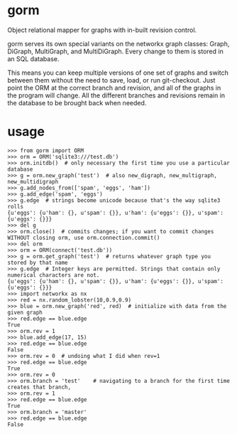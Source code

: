 gorm
====

Object relational mapper for graphs with in-built revision control.


gorm serves its own special variants on the networkx graph classes: Graph, DiGraph, MultiGraph, and MultiDiGraph. Every change to them is stored in an SQL database.

This means you can keep multiple versions of one set of graphs and switch between them without the need to save, load, or run git-checkout. Just point the ORM at the correct branch and revision, and all of the graphs in the program will change. All the different branches and revisions remain in the database to be brought back when needed.


usage
=====
```
>>> from gorm import ORM
>>> orm = ORM('sqlite3:///test.db')
>>> orm.initdb()  # only necessary the first time you use a particular database
>>> g = orm.new_graph('test')  # also new_digraph, new_multigraph, new_multidigraph
>>> g.add_nodes_from(['spam', 'eggs', 'ham'])
>>> g.add_edge('spam', 'eggs')
>>> g.edge  # strings become unicode because that's the way sqlite3 rolls
{u'eggs': {u'ham': {}, u'spam': {}}, u'ham': {u'eggs': {}}, u'spam': {u'eggs': {}}}
>>> del g
>>> orm.close()  # commits changes; if you want to commit changes WITHOUT closing orm, use orm.connection.commit()
>>> del orm
>>> orm = ORM(connect('test.db'))
>>> g = orm.get_graph('test')  # returns whatever graph type you stored by that name
>>> g.edge  # Integer keys are permitted. Strings that contain only numerical characters are not.
{u'eggs': {u'ham': {}, u'spam': {}}, u'ham': {u'eggs': {}}, u'spam': {u'eggs': {}}}
>>> import networkx as nx
>>> red = nx.random_lobster(10,0.9,0.9)
>>> blue = orm.new_graph('red', red)  # initialize with data from the given graph
>>> red.edge == blue.edge
True
>>> orm.rev = 1
>>> blue.add_edge(17, 15)
>>> red.edge == blue.edge
False
>>> orm.rev = 0  # undoing what I did when rev=1
>>> red.edge == blue.edge
True
>>> orm.rev = 0
>>> orm.branch = 'test'    # navigating to a branch for the first time creates that branch,
>>> orm.rev = 1
>>> red.edge == blue.edge
True
>>> orm.branch = 'master'
>>> red.edge == blue.edge
False
```
